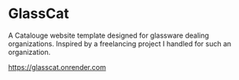 # GlassCat
A Catalouge website template designed for glassware dealing organizations. Inspired by a freelancing project I handled for such an organization.

https://glasscat.onrender.com

